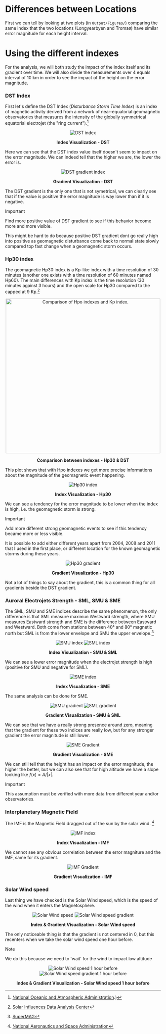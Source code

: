 # Differences between Locations
First we can tell by looking at two plots (in `Output/Figures/`) comparing the same index that the two locations (Longyearbyen and Tromsø) have similar error magnitude for each height interval.

# Using the different indexes
For the analysis, we will both study the impact of the index itself and its gradient over time. We will also divide the measurements over 4 equals interval of 10 km in order to see the impact of the height on the error magnitude.


### DST Index
First let's define the DST Index (*Disturbance Storm Time Index*) is an index of magnetic activity derived from a network of near-equatorial geomagnetic observatories that measures the intensity of the globally symmetrical equatorial electrojet (the "ring current").[^1]

<div align="center">
  <img src="Figures/DST-all.png" alt="DST index">
  <p><strong>Index Visualization - DST</strong></p>
</div>

Here we can see that the DST index value itself doesn't seem to impact on the error magnitude. We can indeed tell that the higher we are, the lower the error is.

<div align="center">
  <img src="Figures/DST-gradient-all.png" alt="DST gradient index">
  <p><strong>Gradient Visualization - DST</strong></p>
</div>

The DST gradient is the only one that is not symetrical, we can clearly see that if the value is positive the error magnitude is way lower than if it is negative.

> [!IMPORTANT]
> Find more positive value of DST gradient to see if this behavior become more and more visible.
> 
> This might be hard to do because positive DST gradient dont go really high into positive as geomagnetic disturbance come back to normal state slowly compared top fast change when a geomagnetic storm occurs.

### Hp30 index
The geomagnetic Hp30 index is a Kp-like index with a time resolution of 30 minutes (another one exists with a time resolution of 60 minutes named Hp60). The main differences with Kp index is the time resolution (30 minutes against 3 hours) and the open scale for Hp30 compared to the capped at 9 Kp.[^2]

<div align="center">
  <img src="Figures/Hp30vsKp.png" alt="Comparison of Hpo indexes and Kp index." width="500">
  <p><strong> Comparison between indexes - Hp30 & DST</strong></p>
</div>

This plot shows that with Hpo indexes we get more precise informations about the magnitude of the geomagnetic event happening.

<div align="center">
  <img src="Figures/HP30-all.png" alt="Hp30 index">
  <p><strong>Index Visualization - Hp30</strong></p>
</div>

We can see a tendency for the error magnitude to be lower when the index is high, i.e. the geomagnetic storm is strong. 

> [!IMPORTANT]
> Add more different strong geomagnetic events to see if this tendency became more or less visible.
>
> It is possible to add either different years apart from 2004, 2008 and 2011 that I used in the first place, or different location for the known geomagnetic storms during these years.

<div align="center">
  <img src="Figures/HP30-gradient-all.png" alt="Hp30 gradient">
  <p><strong>Gradient Visualization - Hp30</strong></p>
</div>

Not a lot of things to say about the gradient, this is a common thing for all gradients beside the DST gradient.

### Auroral Electrojets Strength - SML, SMU & SME
The SML, SMU and SME indices describe the same phenomenon, the only difference is that SML measure maximun Westward strength, where SMU measures Eastward strength and SME is the difference between Eastward and Westward. Both come from stations between 40° and 80° magnetic north but SML is from the lower envelope and SMU the upper envelope.[^3]

<div align="center">
  <img src="Figures/SMU-all.png" alt="SMU index">
  <img src="Figures/SML-all.png" alt="SML index">
  <p><strong>Index Visualization - SMU & SML</strong></p>
</div>

We can see a lower error magnitude when the electrojet strength is high (positive for SMU and negative for SML).
<div align="center">
  <img src="Figures/SML-all.png" alt="SME index">
  <p><strong>Index Visualization - SME</strong></p>
</div>

The same analysis can be done for SME.
<div align="center">
  <img src="Figures/SMU-gradient-all.png" alt="SMU gradient">
  <img src="Figures/SML-gradient-all.png" alt="SML gradient">
  <p><strong>Gradient Visualization - SMU & SML</strong></p>
</div>

We can see that we have a really strong presence around zero, meaning that the gradient for these two indices are really low, but for any stronger gradient the error magnitude is still lower.

<div align="center">
  <img src="Figures/SME-gradient-all.png" alt="SME Gradient">
  <p><strong>Gradient Visualization - SME</strong></p>
</div>

We can still tell that the height has an impact on the error magnitude, the higher the better, but we can also see that for high altitude we have a slope looking like $f(x) = A/|x|$.

> [!IMPORTANT]
> This assumption must be verified with more data from different year and/or observatories.

### Interplanetary Magnetic Field
The IMF is the Magnetic Field dragged out of the sun by the solar wind. [^4]

<div align="center">
  <img src="Figures/IMF-all.png" alt="IMF index">
  <p><strong>Index Visualization - IMF</strong></p>
</div>

We cannot see any obvious correlation between the error magniture and the IMF, same for its gradient.

<div align="center">
  <img src="Figures/IMF-gradient-all.png" alt="IMF Gradient">
  <p><strong>Gradient Visualization - IMF</strong></p>
</div>

### Solar Wind speed 
Last thing we have checked is the Solar Wind speed, which is the speed of the wind when it enters the Magnetosphere.

<div align="center">
  <img src="Figures/speed-all.png" alt="Solar Wind speed">
  <img src="Figures/speed-gradient-all.png" alt="Solar Wind speed gradient">
  <p><strong>Index & Gradient Visualization - Solar Wind speed</strong></p>
</div>

The only noticeable thing is that the gradient is not centered in 0, but this recenters when we take the solar wind speed one hour before.

> [!NOTE]
> We do this because we need to 'wait' for the wind to impact low altitude 

<div align="center">
  <img src="Figures/speed-1h-all.png" alt="Solar Wind speed 1 hour before">
  <img src="Figures/speed-1h-gradient-all.png" alt="Solar Wind speed gradient 1 hour before">
  <p><strong>Index & Gradient Visualization - Solar Wind speed 1 hour before</strong></p>
</div>






[^1]: [National Oceanic and Atmospheric Administration](https://www.ngdc.noaa.gov/stp/geomag/dst.html#:~:text=The%20Disturbance%20Storm%20Time%20Index,the%20%22ring%20current%22).)

[^2]: [Solar Influences Data Analysis Center](https://www.sidc.be/article/hpo)

[^3]: [SuperMAG](https://supermag.jhuapl.edu/indices/?fidelity=low&layers=SME.UL&start=2001-01-29T23%3A00%3A00.000Z&step=14400&tab=about)

[^4]: [National Aeronautics and Space Administration](https://solarscience.msfc.nasa.gov/people/suess/Interstellar_Probe/IMF/IMF.html)
